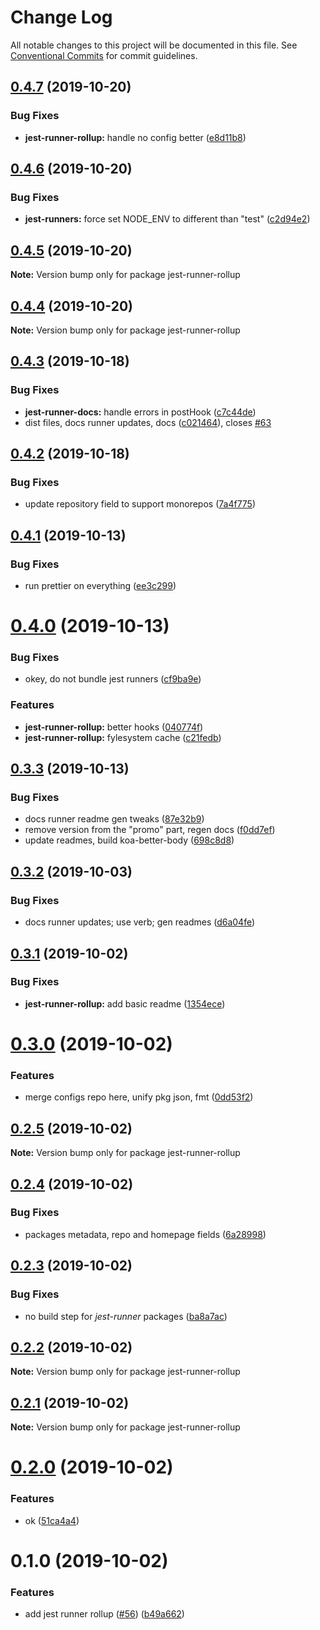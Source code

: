 # Change Log

All notable changes to this project will be documented in this file.
See [Conventional Commits](https://conventionalcommits.org) for commit guidelines.

## [0.4.7](https://github.com/tunnckoCore/opensource/compare/jest-runner-rollup@0.4.6...jest-runner-rollup@0.4.7) (2019-10-20)


### Bug Fixes

* **jest-runner-rollup:** handle no config better ([e8d11b8](https://github.com/tunnckoCore/opensource/commit/e8d11b8))





## [0.4.6](https://github.com/tunnckoCore/opensource/compare/jest-runner-rollup@0.4.5...jest-runner-rollup@0.4.6) (2019-10-20)


### Bug Fixes

* **jest-runners:** force set NODE_ENV to different than "test" ([c2d94e2](https://github.com/tunnckoCore/opensource/commit/c2d94e2))





## [0.4.5](https://github.com/tunnckoCore/opensource/compare/jest-runner-rollup@0.4.4...jest-runner-rollup@0.4.5) (2019-10-20)

**Note:** Version bump only for package jest-runner-rollup





## [0.4.4](https://github.com/tunnckoCore/opensource/compare/jest-runner-rollup@0.4.3...jest-runner-rollup@0.4.4) (2019-10-20)

**Note:** Version bump only for package jest-runner-rollup





## [0.4.3](https://github.com/tunnckoCore/opensource/compare/jest-runner-rollup@0.4.2...jest-runner-rollup@0.4.3) (2019-10-18)


### Bug Fixes

* **jest-runner-docs:** handle errors in postHook ([c7c44de](https://github.com/tunnckoCore/opensource/commit/c7c44de))
* dist files, docs runner updates, docs ([c021464](https://github.com/tunnckoCore/opensource/commit/c021464)), closes [#63](https://github.com/tunnckoCore/opensource/issues/63)





## [0.4.2](https://github.com/tunnckoCore/opensource/compare/jest-runner-rollup@0.4.1...jest-runner-rollup@0.4.2) (2019-10-18)


### Bug Fixes

* update repository field to support monorepos ([7a4f775](https://github.com/tunnckoCore/opensource/commit/7a4f775))





## [0.4.1](https://github.com/tunnckoCore/opensource/tree/master/@tunnckocore/utils/compare/jest-runner-rollup@0.4.0...jest-runner-rollup@0.4.1) (2019-10-13)


### Bug Fixes

* run prettier on everything ([ee3c299](https://github.com/tunnckoCore/opensource/tree/master/@tunnckocore/utils/commit/ee3c299))





# [0.4.0](https://github.com/tunnckoCore/opensource/tree/master/@tunnckocore/utils/compare/jest-runner-rollup@0.3.3...jest-runner-rollup@0.4.0) (2019-10-13)


### Bug Fixes

* okey, do not bundle jest runners ([cf9ba9e](https://github.com/tunnckoCore/opensource/tree/master/@tunnckocore/utils/commit/cf9ba9e))


### Features

* **jest-runner-rollup:** better hooks ([040774f](https://github.com/tunnckoCore/opensource/tree/master/@tunnckocore/utils/commit/040774f))
* **jest-runner-rollup:** fylesystem cache ([c21fedb](https://github.com/tunnckoCore/opensource/tree/master/@tunnckocore/utils/commit/c21fedb))





## [0.3.3](https://github.com/tunnckoCore/opensource/tree/master/@tunnckocore/utils/compare/jest-runner-rollup@0.3.2...jest-runner-rollup@0.3.3) (2019-10-13)


### Bug Fixes

* docs runner readme gen tweaks ([87e32b9](https://github.com/tunnckoCore/opensource/tree/master/@tunnckocore/utils/commit/87e32b9))
* remove version from the "promo" part, regen docs ([f0dd7ef](https://github.com/tunnckoCore/opensource/tree/master/@tunnckocore/utils/commit/f0dd7ef))
* update readmes, build koa-better-body ([698c8d8](https://github.com/tunnckoCore/opensource/tree/master/@tunnckocore/utils/commit/698c8d8))





## [0.3.2](https://github.com/tunnckoCore/opensource/tree/master/@tunnckocore/utils/compare/jest-runner-rollup@0.3.1...jest-runner-rollup@0.3.2) (2019-10-03)


### Bug Fixes

* docs runner updates; use verb; gen readmes ([d6a04fe](https://github.com/tunnckoCore/opensource/tree/master/@tunnckocore/utils/commit/d6a04fe))





## [0.3.1](https://github.com/tunnckoCore/opensource/tree/master/@tunnckocore/utils/compare/jest-runner-rollup@0.3.0...jest-runner-rollup@0.3.1) (2019-10-02)


### Bug Fixes

* **jest-runner-rollup:** add basic readme ([1354ece](https://github.com/tunnckoCore/opensource/tree/master/@tunnckocore/utils/commit/1354ece))





# [0.3.0](https://github.com/tunnckoCore/opensource/tree/master/@tunnckocore/utils/compare/jest-runner-rollup@0.2.5...jest-runner-rollup@0.3.0) (2019-10-02)


### Features

* merge configs repo here, unify pkg json, fmt ([0dd53f2](https://github.com/tunnckoCore/opensource/tree/master/@tunnckocore/utils/commit/0dd53f2))





## [0.2.5](https://github.com/tunnckoCore/opensource/tree/master/@tunnckocore/utils/compare/jest-runner-rollup@0.2.4...jest-runner-rollup@0.2.5) (2019-10-02)

**Note:** Version bump only for package jest-runner-rollup





## [0.2.4](https://github.com/tunnckoCore/opensource/tree/master/@tunnckocore/utils/compare/jest-runner-rollup@0.2.3...jest-runner-rollup@0.2.4) (2019-10-02)


### Bug Fixes

* packages metadata, repo and homepage fields ([6a28998](https://github.com/tunnckoCore/opensource/tree/master/@tunnckocore/utils/commit/6a28998))





## [0.2.3](https://github.com/tunnckoCore/opensource/compare/jest-runner-rollup@0.2.2...jest-runner-rollup@0.2.3) (2019-10-02)


### Bug Fixes

* no build step for *jest-runner* packages ([ba8a7ac](https://github.com/tunnckoCore/opensource/commit/ba8a7ac))





## [0.2.2](https://github.com/tunnckoCore/opensource/compare/jest-runner-rollup@0.2.1...jest-runner-rollup@0.2.2) (2019-10-02)

**Note:** Version bump only for package jest-runner-rollup





## [0.2.1](https://github.com/tunnckoCore/opensource/compare/jest-runner-rollup@0.2.0...jest-runner-rollup@0.2.1) (2019-10-02)

**Note:** Version bump only for package jest-runner-rollup





# [0.2.0](https://github.com/tunnckoCore/opensource/compare/jest-runner-rollup@0.1.0...jest-runner-rollup@0.2.0) (2019-10-02)


### Features

* ok ([51ca4a4](https://github.com/tunnckoCore/opensource/commit/51ca4a4))





# 0.1.0 (2019-10-02)


### Features

* add jest runner rollup ([#56](https://github.com/tunnckoCore/opensource/issues/56)) ([b49a662](https://github.com/tunnckoCore/opensource/commit/b49a662))
